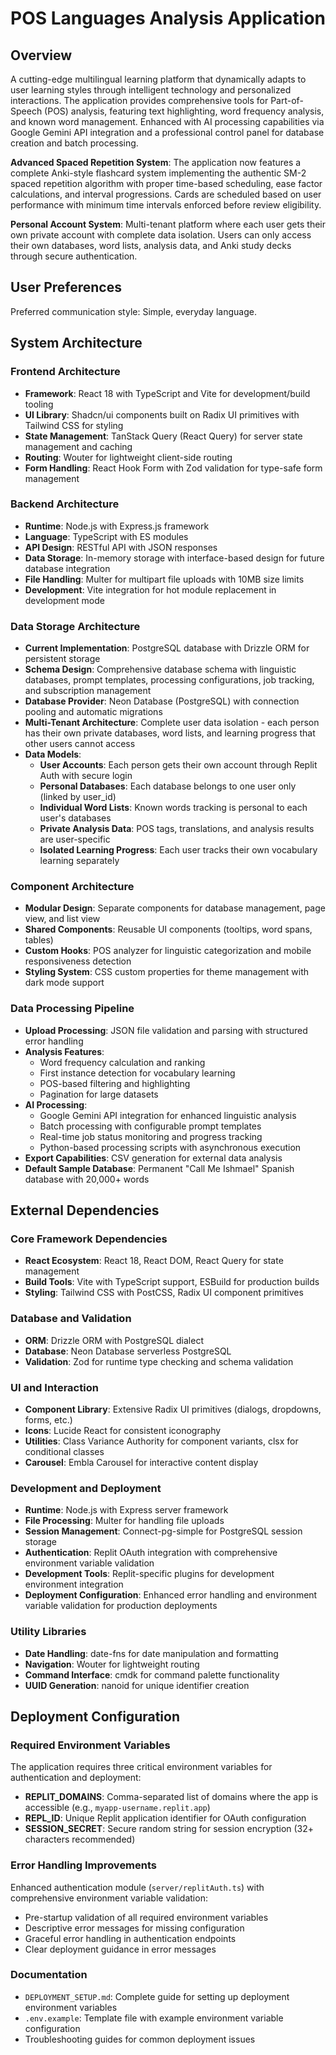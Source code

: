 # POS Languages Analysis Application

## Overview

A cutting-edge multilingual learning platform that dynamically adapts to user learning styles through intelligent technology and personalized interactions. The application provides comprehensive tools for Part-of-Speech (POS) analysis, featuring text highlighting, word frequency analysis, and known word management. Enhanced with AI processing capabilities via Google Gemini API integration and a professional control panel for database creation and batch processing.

**Advanced Spaced Repetition System**: The application now features a complete Anki-style flashcard system implementing the authentic SM-2 spaced repetition algorithm with proper time-based scheduling, ease factor calculations, and interval progressions. Cards are scheduled based on user performance with minimum time intervals enforced before review eligibility.

**Personal Account System**: Multi-tenant platform where each user gets their own private account with complete data isolation. Users can only access their own databases, word lists, analysis data, and Anki study decks through secure authentication.

## User Preferences

Preferred communication style: Simple, everyday language.

## System Architecture

### Frontend Architecture
- **Framework**: React 18 with TypeScript and Vite for development/build tooling
- **UI Library**: Shadcn/ui components built on Radix UI primitives with Tailwind CSS for styling
- **State Management**: TanStack Query (React Query) for server state management and caching
- **Routing**: Wouter for lightweight client-side routing
- **Form Handling**: React Hook Form with Zod validation for type-safe form management

### Backend Architecture
- **Runtime**: Node.js with Express.js framework
- **Language**: TypeScript with ES modules
- **API Design**: RESTful API with JSON responses
- **Data Storage**: In-memory storage with interface-based design for future database integration
- **File Handling**: Multer for multipart file uploads with 10MB size limits
- **Development**: Vite integration for hot module replacement in development mode

### Data Storage Architecture
- **Current Implementation**: PostgreSQL database with Drizzle ORM for persistent storage
- **Schema Design**: Comprehensive database schema with linguistic databases, prompt templates, processing configurations, job tracking, and subscription management
- **Database Provider**: Neon Database (PostgreSQL) with connection pooling and automatic migrations
- **Multi-Tenant Architecture**: Complete user data isolation - each person has their own private databases, word lists, and learning progress that other users cannot access
- **Data Models**: 
  - **User Accounts**: Each person gets their own account through Replit Auth with secure login
  - **Personal Databases**: Each database belongs to one user only (linked by user_id)
  - **Individual Word Lists**: Known words tracking is personal to each user's databases
  - **Private Analysis Data**: POS tags, translations, and analysis results are user-specific
  - **Isolated Learning Progress**: Each user tracks their own vocabulary learning separately

### Component Architecture
- **Modular Design**: Separate components for database management, page view, and list view
- **Shared Components**: Reusable UI components (tooltips, word spans, tables)
- **Custom Hooks**: POS analyzer for linguistic categorization and mobile responsiveness detection
- **Styling System**: CSS custom properties for theme management with dark mode support

### Data Processing Pipeline
- **Upload Processing**: JSON file validation and parsing with structured error handling
- **Analysis Features**: 
  - Word frequency calculation and ranking
  - First instance detection for vocabulary learning
  - POS-based filtering and highlighting
  - Pagination for large datasets
- **AI Processing**: 
  - Google Gemini API integration for enhanced linguistic analysis
  - Batch processing with configurable prompt templates
  - Real-time job status monitoring and progress tracking
  - Python-based processing scripts with asynchronous execution
- **Export Capabilities**: CSV generation for external data analysis
- **Default Sample Database**: Permanent "Call Me Ishmael" Spanish database with 20,000+ words

## External Dependencies

### Core Framework Dependencies
- **React Ecosystem**: React 18, React DOM, React Query for state management
- **Build Tools**: Vite with TypeScript support, ESBuild for production builds
- **Styling**: Tailwind CSS with PostCSS, Radix UI component primitives

### Database and Validation
- **ORM**: Drizzle ORM with PostgreSQL dialect
- **Database**: Neon Database serverless PostgreSQL
- **Validation**: Zod for runtime type checking and schema validation

### UI and Interaction
- **Component Library**: Extensive Radix UI primitives (dialogs, dropdowns, forms, etc.)
- **Icons**: Lucide React for consistent iconography
- **Utilities**: Class Variance Authority for component variants, clsx for conditional classes
- **Carousel**: Embla Carousel for interactive content display

### Development and Deployment
- **Runtime**: Node.js with Express server framework
- **File Processing**: Multer for handling file uploads
- **Session Management**: Connect-pg-simple for PostgreSQL session storage
- **Authentication**: Replit OAuth integration with comprehensive environment variable validation
- **Development Tools**: Replit-specific plugins for development environment integration
- **Deployment Configuration**: Enhanced error handling and environment variable validation for production deployments

### Utility Libraries
- **Date Handling**: date-fns for date manipulation and formatting
- **Navigation**: Wouter for lightweight routing
- **Command Interface**: cmdk for command palette functionality
- **UUID Generation**: nanoid for unique identifier creation

## Deployment Configuration

### Required Environment Variables
The application requires three critical environment variables for authentication and deployment:

- **REPLIT_DOMAINS**: Comma-separated list of domains where the app is accessible (e.g., `myapp-username.replit.app`)
- **REPL_ID**: Unique Replit application identifier for OAuth configuration
- **SESSION_SECRET**: Secure random string for session encryption (32+ characters recommended)

### Error Handling Improvements
Enhanced authentication module (`server/replitAuth.ts`) with comprehensive environment variable validation:
- Pre-startup validation of all required environment variables
- Descriptive error messages for missing configuration
- Graceful error handling in authentication endpoints
- Clear deployment guidance in error messages

### Documentation
- `DEPLOYMENT_SETUP.md`: Complete guide for setting up deployment environment variables
- `.env.example`: Template file with example environment variable configuration
- Troubleshooting guides for common deployment issues